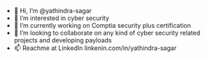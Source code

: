 - 👋 Hi, I’m @yathindra-sagar
- 👀 I’m interested in cyber security
- 🌱 I’m currently working on Comptia security plus certification
- 💞️ I’m looking to collaborate on any kind of cyber security related projects and developing payloads
- 📫 Reachme at LinkedIn linkenin.com/in/yathindra-sagar

<!---
yathindra-sagar/yathindra-sagar is a ✨ special ✨ repository because its `README.md` (this file) appears on your GitHub profile.
You can click the Preview link to take a look at your changes.
--->
